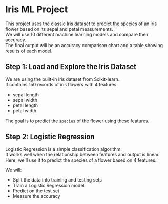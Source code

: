 # Iris ML Project

This project uses the classic Iris dataset to predict the species of an iris flower based on its sepal and petal measurements.  
We will use 10 different machine learning models and compare their accuracy.  
The final output will be an accuracy comparison chart and a table showing results of each model.

## Step 1: Load and Explore the Iris Dataset

We are using the built-in Iris dataset from Scikit-learn.  
It contains 150 records of iris flowers with 4 features:
- sepal length
- sepal width
- petal length
- petal width

The goal is to predict the `species` of the flower using these features.


## Step 2: Logistic Regression

Logistic Regression is a simple classification algorithm.  
It works well when the relationship between features and output is linear.  
Here, we'll use it to predict the species of a flower based on 4 features.

We will:
- Split the data into training and testing sets
- Train a Logistic Regression model
- Predict on the test set
- Measure the accuracy
